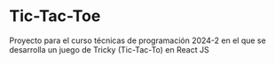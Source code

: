 # Tic-Tac-Toe
Proyecto para el  curso técnicas de programación 2024-2 en el que se desarrolla un juego de Tricky (Tic-Tac-To) en React JS

